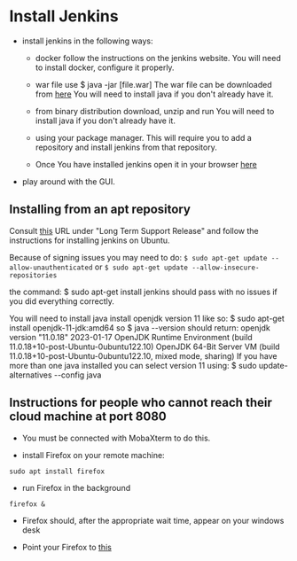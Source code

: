 # Install Jenkins

* install jenkins in the following ways:
    * docker
        follow the instructions on the jenkins website.
        You will need to install docker, configure it properly.
    * war file
        use
        $ java -jar [file.war]
        The war file can be downloaded from [here](https://www.jenkins.io/download)
        You will need to install java if you don't already have it.
    * from binary distribution
        download, unzip and run
        You will need to install java if you don't already have it.
    * using your package manager.
        This will require you to add a repository and install jenkins
        from that repository.

    * Once You have installed jenkins open it in your browser [here](http://your_ip:8080/here)

* play around with the GUI.

## Installing from an apt repository
Consult [this](https://www.jenkins.io/doc/book/installing/linux) URL
under "Long Term Support Release"
and follow the instructions for installing jenkins on Ubuntu.

Because of signing issues you may need to do:
    `$ sudo apt-get update --allow-unauthenticated`
or
    `$ sudo apt-get update --allow-insecure-repositories`

the command:
    $ sudo apt-get install jenkins
should pass with no issues if you did everything correctly.

You will need to install java
install openjdk version 11 like so:
    $ sudo apt-get install openjdk-11-jdk:amd64
so
    $ java --version
should return:
    openjdk version "11.0.18" 2023-01-17
    OpenJDK Runtime Environment (build 11.0.18+10-post-Ubuntu-0ubuntu122.10)
    OpenJDK 64-Bit Server VM (build 11.0.18+10-post-Ubuntu-0ubuntu122.10, mixed mode, sharing)
If you have more than one java installed you can select version 11 using:
    $ sudo update-alternatives --config java

## Instructions for people who cannot reach their cloud machine at port 8080
* You must be connected with MobaXterm to do this.

* install Firefox on your remote machine:

```shell
sudo apt install firefox
```

* run Firefox in the background

```shell
firefox &
```

* Firefox should, after the appropriate wait time, appear on your windows desk

* Point your Firefox to [this](http://localhost:8080)

